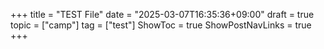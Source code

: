 +++
title = "TEST File"
date = "2025-03-07T16:35:36+09:00"
draft = true
topic = ["camp"]
tag = ["test"]
ShowToc = true
ShowPostNavLinks = true
+++
